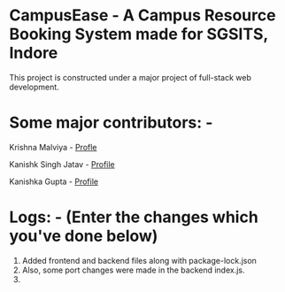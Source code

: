 # CampusEase - A Campus Resource Booking System made for SGSITS, Indore
This project is constructed under a major project of full-stack web development.

# Some major contributors: - 
  Krishna Malviya - [Profle](https://github.com/Krishna0118)
  
  Kanishk Singh Jatav - [Profile](https://github.com/KanishkSingh0801)
  
  Kanishka Gupta - [Profile](https://github.com/Kanishka52)
  
# Logs: - (Enter the changes which you've done below)
  1. Added frontend and backend files along with package-lock.json
  2. Also, some port changes were made in the backend index.js.
  3. 


